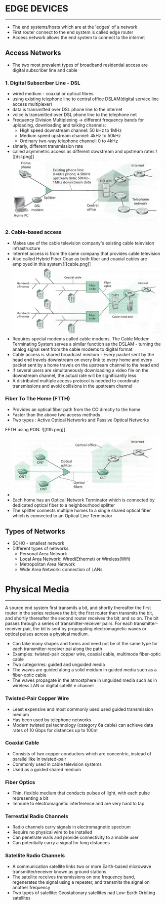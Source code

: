 # EDGE DEVICES
--- 
- The end systems/hosts which are at the 'edges' of a network 
- First router connect to the end system is called edge router
- Access network allows the end system to connect to the internet

## Access Networks
- The two most prevalent types of broadband residential access are digital subscriber line and cable

### 1. Digital Subscriber Line - DSL
- wired medium - coaxial or optical fibres
- using existing telephone line to central office DSLAM(digital service line access multiplexer)
- data is transmitted over DSL phone line to the internet
- voice is transmitted over  DSL phone line to the telephone net
- Frequency Division Multiplexing -> different frequency bands for uploading, downloading and talking channels:
	- High speed downstream channel: 50 kHz to 1MHz
	- Medium speed upstream channel: 4kHz to 50kHz
	- Ordinary two-way telephone channel: 0 to 4kHz
- simarly, different transmission rate
- called asymmetric access as different dowstream and upstream rates
![[dsl.png]]
![dsl.png](https://github.com/Shogunkayo/PES_Notes/blob/main/Computer%20Networks/Images/dsl.png)

### 2. Cable-based access
- Makes use of the cable television company's existing cable television infrastructure
- Internet access is from the same company that provides cable television
- Also called Hybrid Fiber Coax as both fiber and coaxial cables are employed in this system 
![[cable.png]]
![cable.png](https://github.com/Shogunkayo/PES_Notes/blob/main/Computer%20Networks/Images/cable.png)
- Requires special modems called cable modems. The Cable Modem Terminating System serves a similar function as the DSLAM - turning the analog signal sent from the cable modems to digital format
- Cable access is shared broadcast medium - Every packet sent by the head end travels downstream on every link to every home and every packet sent by a home travels on the upstream channel to the head end
- If several users are simultaneously downloading a video file on the downstream channel, the actual rate will be significantly less
- A distributed multiple access protocol is needed to coordinate transmissions and avoid collisions in the upstream channel

### Fiber To The Home (FTTH)
- Provides an optical fiber path from the CO directly to the home
- Faster than the above two access methods
- Two types : Active Optical Networks and Passive Optical Networks

FFTH using PON: 
![[ftth.png]]
- ![ftth.png](https://github.com/Shogunkayo/PES_Notes/blob/main/Computer%20Networks/Images/ftth.png)
- Each home has an Optical Network Terminator which is connected by dedicated optical fiber to a neighbourhood splitter
- The splitter connects multiple homes to a single shared optical fiber which is connected to an Optical Line Terminator

## Types of Networks
- SOHO - smallest network
- Different types of networks:
	- Personal Area Network
	- Local Area Network: Wired(Ethernet) or Wireless(Wifi)
	- Metropolitan Area Network
	- Wide Area Network: connection of LANs

# Physical Media
---- 
A source end system first transmits a bit, and shortly thereafter the first router in the series recieves the bit; the first router then transmits the bit, and shortly thereafter the second router receives the bit; and so on. The bit passes through a series of transmitter-receiver pairs. For each transmitter-receiver pair, the bit is sent by propogating electromagnetic waves or optical pulses across a physical medium.
- Can take many shapes and forms and need not be of the same type for each transmitter-receiver pai along the path
- Examples: twisted-pair copper wire, coaxial cable, multimode fiber-optic cable
- Two categorires: guided and unguided media
- The waves are guided along a solid meidum in guided media such as a fiber-optic cable
- The waves propagate in the atmostphere in unguided media such as in wireless LAN or digital satellit e channel

### Twisted-Pair Copper Wire
- Least expensive and most commonly used used guided transmission medium
- Has been used by telephone networks
- Modern twisted pai technology (category 6a cable) can achieve data rates of 10 Gbps for distances up to 100m

### Coaxial Cable
- Consists of two copper conductors which are concentric, instead of parallel like in twisted-pair
- Commonly used in cable television systems
- Used as a guided shared medium

### Fiber Optics
- Thin, flexible medium that conducts pulses of light, with each pulse representing a bit
- Immune to electromagnetic interference and are very hard to tap

### Terrestial Radio Channels
- Radio channels carry signals in electromagnetic spectrum
- Require no physical wire to be installed
- Can penetrate walls and provide connectivity to a mobile user
- Can potentially carry a signal for long distances

### Satellite Radio Channels
- A communication satellite links two or more Earth-based microwave transmitter/receiver known as ground stations
- The satellite receives transmissions on one frequency band, regenerates the signal using a repeater, and transmits the signal on another frequency
- Two types of satellite: Geostationary satellites nad Low-Earth Orbiting satellites
